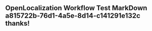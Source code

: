 <properties
ms.topic="hero-topic"
ms.test1="hero-topic"
ms.test2="test"/>

## OpenLocalization Workflow Test MarkDown a815722b-76d1-4a5e-8d14-c141291e132c thanks!
